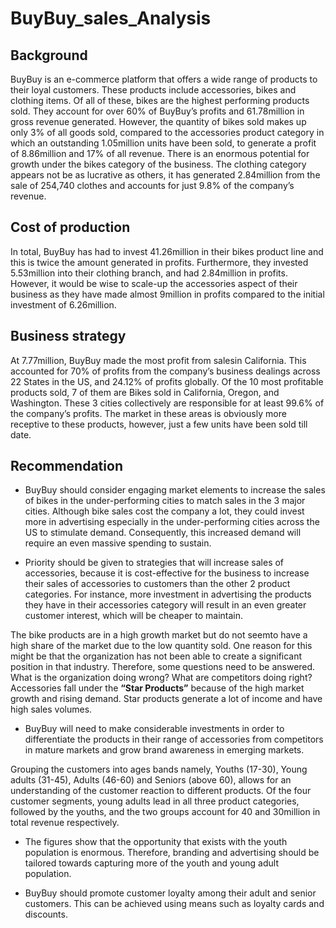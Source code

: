 # BuyBuy_sales_Analysis

## Background

BuyBuy is an e-commerce platform that offers a wide range of products to their loyal customers. 
These products include accessories, bikes and clothing items. Of all of these, bikes are the highest
performing products sold. They account for over 60% of BuyBuy’s profits and 61.78million in gross 
revenue generated. However, the quantity of bikes sold makes up only 3% of all goods sold, compared 
to the accessories product category in which an outstanding 1.05million units have been sold, to 
generate a profit of 8.86million and 17% of all revenue. There is an enormous potential for growth 
under the bikes category of the business. The clothing category appears not be as lucrative as others, 
it has generated 2.84million from the sale of 254,740 clothes and accounts for just 9.8% of the
company’s revenue.

## Cost of production

In total, BuyBuy has had to invest 41.26million in their bikes product line and this is twice the amount
generated in profits. Furthermore, they invested 5.53million into their clothing branch, and had 
2.84million in profits. However, it would be wise to scale-up the accessories aspect of their business
as they have made almost 9million in profits compared to the initial investment of 6.26million.

## Business strategy 

At 7.77million, BuyBuy made the most profit from salesin California. This accounted for 70% of profits
from the company’s business dealings across 22 States in the US, and 24.12% of profits globally. Of
the 10 most profitable products sold, 7 of them are Bikes sold in California, Oregon, and Washington.
These 3 cities collectively are responsible for at least 99.6% of the company’s profits. The market in
these areas is obviously more receptive to these products, however, just a few units have been sold
till date.

## Recommendation

- BuyBuy should consider engaging market elements to increase the sales of bikes in the
under-performing cities to match sales in the 3 major cities. Although bike sales cost the
company a lot, they could invest more in advertising especially in the under-performing
cities across the US to stimulate demand. Consequently, this increased demand will require
an even massive spending to sustain.

- Priority should be given to strategies that will increase sales of accessories, because it is cost-effective for the business to increase their sales of accessories to customers than the other 2 product categories. For instance, more investment in advertising the products they have in 
their accessories category will result in an even greater customer interest, which will be
cheaper to maintain.

The bike products are in a high growth market but do not seemto have a high share of the market due
to the low quantity sold. One reason for this might be that the organization has not been able to 
create a significant position in that industry. Therefore, some questions need to be answered. What is 
the organization doing wrong? What are competitors doing right? Accessories fall under the **“Star 
Products”** because of the high market growth and rising demand. Star products generate a lot of 
income and have high sales volumes.

- BuyBuy will need to make considerable investments in order to differentiate the products in
their range of accessories from competitors in mature markets and grow brand awareness in
emerging markets.

Grouping the customers into ages bands namely, Youths (17-30), Young adults (31-45), Adults (46-60)
and Seniors (above 60), allows for an understanding of the customer reaction to different products.
Of the four customer segments, young adults lead in all three product categories, followed by the
youths, and the two groups account for 40 and 30million in total revenue respectively.

- The figures show that the opportunity that exists with the youth population is enormous.
Therefore, branding and advertising should be tailored towards capturing more of the youth
and young adult population.

- BuyBuy should promote customer loyalty among their adult and senior customers. This can
be achieved using means such as loyalty cards and discounts.

